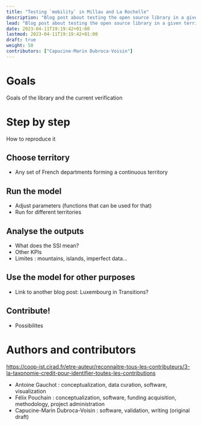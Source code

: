 ```yaml
---
title: "Testing `mobility` in Millau and La Rochelle"
description: "Blog post about testing the open source library in a given territory."
lead: "Blog post about testing the open source library in a given territory."
date: 2023-04-11T19:19:42+01:00
lastmod: 2023-04-11T19:19:42+01:00
draft: true
weight: 50
contributors: ["Capucine-Marin Dubroca-Voisin"]
---
```


# Goals
Goals of the library and the current verification

# Step by step
How to reproduce it

## Choose territory
* Any set of French departments forming a continuous territory

## Run the model
* Adjust parameters (functions that can be used for that)
* Run for different territories

## Analyse the outputs
* What does the SSI mean?
* Other KPIs 
* Limites : mountains, islands, imperfect data...

## Use the model for other purposes
* Link to another blog post: Luxembourg in Transitions?

## Contribute!
* Possibilites 

# Authors and contributors
https://coop-ist.cirad.fr/etre-auteur/reconnaitre-tous-les-contributeurs/3-la-taxonomie-credit-pour-identifier-toutes-les-contributions
* Antoine Gauchot : conceptualization, data curation, software, visualization
* Félix Pouchain : conceptualization, software, funding acquisition, methodology, project administration
* Capucine-Marin Dubroca-Voisin : software, validation, writing (original draft)


